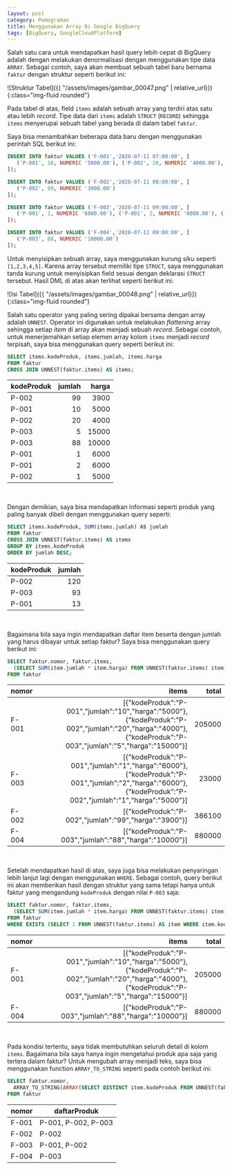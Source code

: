 ```yaml
---
layout: post
category: Pemograman
title: Menggunakan Array Di Google BigQuery
tags: [BigQuery, GoogleCloudPlatform]
---
```


Salah satu cara untuk mendapatkan hasil query lebih cepat di BigQuery adalah dengan melakukan denormalisasi dengan menggunakan tipe data `ARRAY`. 
Sebagai contoh, saya akan membuat sebuah tabel baru bernama `faktur` dengan struktur seperti berikut ini:

![Struktur Tabel]({{ "/assets/images/gambar_00047.png" | relative_url}}){:class="img-fluid rounded"} 

Pada tabel di atas, field `items` adalah sebuah array yang terdiri atas satu atau lebih *record*.  Tipe data dari `items` adalah `STRUCT` (`RECORD`) 
sehingga `items` menyerupai sebuah tabel yang berada di dalam tabel `faktur`.

Saya bisa menambahkan beberapa data baru dengan menggunakan perintah SQL berikut ini:

```sql
INSERT INTO faktur VALUES ('F-001','2020-07-11 07:00:00', [
   ('P-001', 10, NUMERIC '5000.00'), ('P-002', 20, NUMERIC '4000.00'), ('P-003', 5, NUMERIC '15000.00')
]);

INSERT INTO faktur VALUES ('F-002','2020-07-11 08:00:00', [
   ('P-002', 99, NUMERIC '3900.00')
]);

INSERT INTO faktur VALUES ('F-003','2020-07-11 09:00:00', [
   ('P-001', 1, NUMERIC '6000.00'), ('P-001', 2, NUMERIC '6000.00'), ('P-002', 1, NUMERIC '5000.00')
]);

INSERT INTO faktur VALUES ('F-004','2020-07-11 09:00:00', [
   ('P-003', 88, NUMERIC '10000.00')
]);
```

Untuk menyisipkan sebuah array, saya menggunakan kurung siku seperti `[1,2,3,4,5]`.  Karena array tersebut memiliki tipe `STRUCT`, saya menggunakan tanda kurung
untuk menyisipkan field sesuai dengan deklarasi `STRUCT` tersebut.  Hasil DML di atas akan terlihat seperti berikut ini:

![Isi Tabel]({{ "/assets/images/gambar_00048.png" | relative_url}}){:class="img-fluid rounded"}

Salah satu operator yang paling sering dipakai bersama dengan array adalah `UNNEST`.  Operator ini digunakan untuk melakukan *flattening* array sehingga 
setiap *item* di array akan menjadi sebuah *record*.  Sebagai contoh, untuk menerjemahkan setiap elemen array kolom `items` menjadi *record* terpisah, saya bisa
menggunakan query seperti berikut ini:

```sql
SELECT items.kodeProduk, items.jumlah, items.harga
FROM faktur
CROSS JOIN UNNEST(faktur.items) AS items;
```

kodeProduk   | jumlah | harga |
-------------|-------:|------:|
 P-002       |     99 |  3900 |
 P-001       |     10 |  5000 |
 P-002       |     20 |  4000 |
 P-003       |      5 | 15000 |
 P-003       |     88 | 10000 |
 P-001       |      1 |  6000 |
 P-001       |      2 |  6000 |
 P-002       |      1 |  5000 |

<br/>

Dengan demikian, saya bisa mendapatkan informasi seperti produk yang paling banyak dibeli dengan menggunakan query seperti:

```sql
SELECT items.kodeProduk, SUM(items.jumlah) AS jumlah
FROM faktur
CROSS JOIN UNNEST(faktur.items) AS items
GROUP BY items.kodeProduk
ORDER BY jumlah DESC;
```

kodeProduk   | jumlah |
-------------|-------:|
 P-002       |    120 |
 P-003       |     93 | 
 P-001       |     13 | 

<br/>

Bagaimana bila saya ingin mendapatkan daftar item beserta dengan jumlah yang harus dibayar untuk setiap faktur?  Saya bisa menggunakan query berikut ini:

```sql
SELECT faktur.nomor, faktur.items, 
  (SELECT SUM(item.jumlah * item.harga) FROM UNNEST(faktur.items) item) AS total,  
FROM faktur 
```

  nomor |                                                                             items                                                                             | total  |
------- |--------------------------------------------------------------------------------------------------------------------------------------------------------------:|-------:|
  F-001 | [{"kodeProduk":"P-001","jumlah":"10","harga":"5000"},{"kodeProduk":"P-002","jumlah":"20","harga":"4000"},{"kodeProduk":"P-003","jumlah":"5","harga":"15000"}] | 205000 |
  F-003 |    [{"kodeProduk":"P-001","jumlah":"1","harga":"6000"},{"kodeProduk":"P-001","jumlah":"2","harga":"6000"},{"kodeProduk":"P-002","jumlah":"1","harga":"5000"}] |  23000 |
  F-002 |                                                                                                         [{"kodeProduk":"P-002","jumlah":"99","harga":"3900"}] | 386100 |
  F-004 |                                                                                                        [{"kodeProduk":"P-003","jumlah":"88","harga":"10000"}] | 880000 |

<br/>

Setelah mendapatkan hasil di atas, saya juga bisa melakukan penyaringan lebih lanjut lagi dengan menggunakan `WHERE`.  Sebagai contoh, query berikut ini akan memberikan
hasil dengan struktur yang sama tetapi hanya untuk faktur yang mengandung `kodeProduk` dengan nilai `P-003` saja:

```sql
SELECT faktur.nomor, faktur.items,
  (SELECT SUM(item.jumlah * item.harga) FROM UNNEST(faktur.items) item) AS total,  
FROM faktur 
WHERE EXISTS (SELECT 1 FROM UNNEST(faktur.items) AS item WHERE item.kodeProduk = 'P-003');
```

  nomor |                                                                             items                                                                             | total  |
--------|--------------------------------------------------------------------------------------------------------------------------------------------------------------:|-------:|
  F-001 | [{"kodeProduk":"P-001","jumlah":"10","harga":"5000"},{"kodeProduk":"P-002","jumlah":"20","harga":"4000"},{"kodeProduk":"P-003","jumlah":"5","harga":"15000"}] | 205000 |
  F-004 |                                                                                                        [{"kodeProduk":"P-003","jumlah":"88","harga":"10000"}] | 880000 |

<br/>

Pada kondisi tertentu, saya tidak membutuhkan seluruh detail di kolom `items`.  Bagaimana bila saya hanya ingin mengetahui produk apa saja yang 
tertera dalam faktur?  Untuk mengubah array menjadi teks, saya bisa menggunakan function `ARRAY_TO_STRING` seperti pada contoh berikut ini:

```sql
SELECT faktur.nomor, 
  ARRAY_TO_STRING(ARRAY(SELECT DISTINCT item.kodeProduk FROM UNNEST(faktur.items) item), ', ') AS daftarProduk
FROM faktur
```

 nomor |    daftarProduk     |
-------|---------------------|
 F-001 | P-001, P-002, P-003 |
 F-002 | P-002               |
 F-003 | P-001, P-002        |
 F-004 | P-003               |
